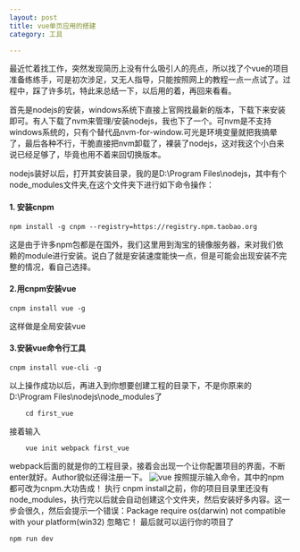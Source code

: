 ```yaml
---
layout: post
title: vue单页应用的搭建
category: 工具

---
```


最近忙着找工作，突然发现简历上没有什么吸引人的亮点，所以找了个vue的项目准备练练手，可是初次涉足，又无人指导，只能按照网上的教程一点一点试了。过程中，踩了许多坑，特此来总结一下，以后用的着，再回来看看。

首先是nodejs的安装，windows系统下直接上官网找最新的版本，下载下来安装即可。有人下载了nvm来管理/安装nodejs，我也下了一个。可nvm是不支持windows系统的，只有个替代品nvm-for-window.可光是环境变量就把我搞晕了，最后各种不行，干脆直接把nvm卸载了，裸装了nodejs，这对我这个小白来说已经足够了，毕竟也用不着来回切换版本。

nodejs装好以后，打开其安装目录，我的是D:\Program Files\nodejs，其中有个node_modules文件夹,在这个文件夹下进行如下命令操作：
#### 1. 安装cnpm

    npm install -g cnpm --registry=https://registry.npm.taobao.org

这是由于许多npm包都是在国外，我们这里用到淘宝的镜像服务器，来对我们依赖的module进行安装。说白了就是安装速度能快一点，但是可能会出现安装不完整的情况，看自己选择。
#### 2.用cnpm安装vue

    cnpm install vue -g

这样做是全局安装vue

#### 3.安装vue命令行工具

    cnpm install vue-cli -g

以上操作成功以后，再进入到你想要创建工程的目录下，不是你原来的D:\Program Files\nodejs\node_modules了
        
        cd first_vue
接着输入

        vue init webpack first_vue

webpack后面的就是你的工程目录，接着会出现一个让你配置项目的界面，不断enter就好。Author貌似还得注册一下。
![vue](http://oudk7gckj.bkt.clouddn.com/vue.png)
按照提示输入命令，其中的npm都可改为cnpm.大功告成！
执行 cnpm install之前，你的项目目录里还没有node_modules，执行完以后就会自动创建这个文件夹，然后安装好多内容。这一步会很久，然后会提示一个错误：Package require os(darwin) not compatible with your platform(win32)   忽略它！
最后就可以运行你的项目了 

    npm run dev

